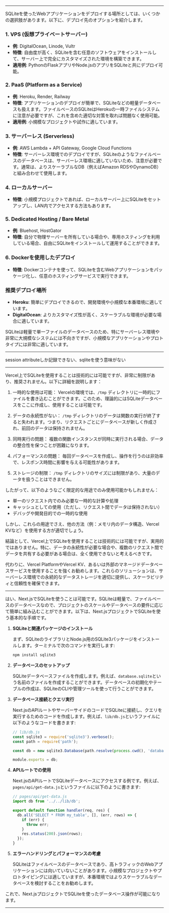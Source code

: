 

---

SQLiteを使ったWebアプリケーションをデプロイする場所としては、いくつかの選択肢があります。以下に、デプロイ先のオプションを紹介します。

### 1. **VPS (仮想プライベートサーバー)**
   - **例**: DigitalOcean, Linode, Vultr
   - **特徴**: 自由度が高く、SQLiteを含む任意のソフトウェアをインストールして、サーバー上で完全にカスタマイズされた環境を構築できます。
   - **適用例**: PythonのFlaskアプリやNode.jsのアプリをSQLiteと共にデプロイ可能。

### 2. **PaaS (Platform as a Service)**
   - **例**: Heroku, Render, Railway
   - **特徴**: アプリケーションのデプロイが簡単で、SQLiteなどの軽量データベースも扱えます。ファイルベースのSQLiteはHerokuの一時ファイルシステムに注意が必要ですが、これを含めた適切な対策を取れば問題なく使用可能。
   - **適用例**: 小規模なプロジェクトや試作に適しています。

### 3. **サーバーレス (Serverless)**
   - **例**: AWS Lambda + API Gateway, Google Cloud Functions
   - **特徴**: サーバーレス環境でのデプロイですが、SQLiteのようなファイルベースのデータベースは、サーバーレス環境に適していないため、注意が必要です。通常は、よりスケーラブルなDB（例えばAmazon RDSやDynamoDB）と組み合わせて使用します。

### 4. **ローカルサーバー**
   - **特徴**: 小規模プロジェクトであれば、ローカルサーバー上にSQLiteをセットアップし、LAN内でアクセスする方法もあります。

### 5. **Dedicated Hosting / Bare Metal**
   - **例**: Bluehost, HostGator
   - **特徴**: 自分で物理サーバーを所有している場合や、専用ホスティングを利用している場合、自由にSQLiteをインストールして運用することができます。

### 6. **Dockerを使用したデプロイ**
   - **特徴**: Dockerコンテナを使って、SQLiteを含むWebアプリケーションをパッケージ化し、任意のホスティングサービスで実行できます。

### 推奨デプロイ場所
- **Heroku**: 簡単にデプロイできるので、開発環境や小規模な本番環境に適しています。
- **DigitalOcean**: よりカスタマイズ性が高く、スケーラブルな環境が必要な場合に適しています。

SQLiteは軽量で単一ファイルのデータベースのため、特にサーバーレス環境や非常に大規模なシステムには不向きですが、小規模なアプリケーションやプロトタイプには非常に適しています。

---

session attributeしか記録できない、sqliteを使う意味がない

---

Vercel上でSQLiteを使用することは技術的には可能ですが、非常に制限があり、推奨されません。以下に詳細を説明します：

1. 一時的な使用は可能：
   Vercelの環境では、`/tmp` ディレクトリに一時的にファイルを書き込むことができます。このため、理論的にはSQLiteデータベースをここに作成し、使用することは可能です。

2. データの永続性がない：
   `/tmp` ディレクトリのデータは関数の実行が終了すると失われます。つまり、リクエストごとにデータベースが新しく作成され、前回のデータは保持されません。

3. 同時実行の問題：
   複数の関数インスタンスが同時に実行される場合、データの整合性を保つことが困難になります。

4. パフォーマンスの問題：
   毎回データベースを作成し、操作を行うのは非効率で、レスポンス時間に影響を与える可能性があります。

5. ストレージの制限：
   `/tmp` ディレクトリのサイズには制限があり、大量のデータを扱うことはできません。

したがって、以下のようなごく限定的な用途でのみ使用可能かもしれません：

- 単一のリクエスト内でのみ必要な一時的な計算や処理
- キャッシュとしての使用（ただし、リクエスト間でデータは保持されない）
- デバッグや開発目的での一時的な使用

しかし、これらの用途でさえ、他の方法（例：メモリ内のデータ構造、Vercel KVなど）を使用する方が適切でしょう。

結論として、Vercel上でSQLiteを使用することは技術的には可能ですが、実用的ではありません。特に、データの永続性が必要な場合や、複数のリクエスト間でデータを共有する必要がある場合は、全く使用できないと考えるべきです。

代わりに、Vercel PlatformやVercel KV、あるいは外部のマネージドデータベースサービスを使用することを強くお勧めします。これらのソリューションは、サーバーレス環境での永続的なデータストレージを適切に提供し、スケーラビリティと信頼性を確保できます。

---

はい、Next.jsでSQLiteを使うことは可能です。SQLiteは軽量で、ファイルベースのデータベースなので、プロジェクトのスケールやデータベースの要件に応じて簡単に組み込むことができます。以下は、Next.jsプロジェクトでSQLiteを使う基本的な手順です。

1. **SQLiteと関連パッケージのインストール**

   まず、SQLiteのライブラリとNode.js用のSQLite3パッケージをインストールします。ターミナルで次のコマンドを実行します:

   ```bash
   npm install sqlite3
   ```

2. **データベースのセットアップ**

   SQLiteデータベースファイルを作成します。例えば、`database.sqlite`という名前のファイルを作成することができます。データベースの初期化やテーブルの作成は、SQLiteのCLIや管理ツールを使って行うことができます。

3. **データベース接続とクエリ実行**

   Next.jsのAPIルートやサーバーサイドのコードでSQLiteに接続し、クエリを実行するためのコードを作成します。例えば、`lib/db.js`というファイルに以下のようなコードを書きます:

   ```javascript
   // lib/db.js
   const sqlite3 = require('sqlite3').verbose();
   const path = require('path');

   const db = new sqlite3.Database(path.resolve(process.cwd(), 'database.sqlite'));

   module.exports = db;
   ```

4. **APIルートでの使用**

   Next.jsのAPIルートでSQLiteデータベースにアクセスする例です。例えば、`pages/api/get-data.js`というファイルに以下のように書きます:

   ```javascript
   // pages/api/get-data.js
   import db from '../../lib/db';

   export default function handler(req, res) {
     db.all('SELECT * FROM my_table', [], (err, rows) => {
       if (err) {
         throw err;
       }
       res.status(200).json(rows);
     });
   }
   ```

5. **エラーハンドリングとパフォーマンスの考慮**

   SQLiteはファイルベースのデータベースであり、高トラフィックのWebアプリケーションには向いていないことがあります。小規模なプロジェクトやプロトタイピングには適していますが、本番環境ではよりスケーラブルなデータベースを検討することをお勧めします。

これで、Next.jsプロジェクトでSQLiteを使ったデータベース操作が可能になります。

---
